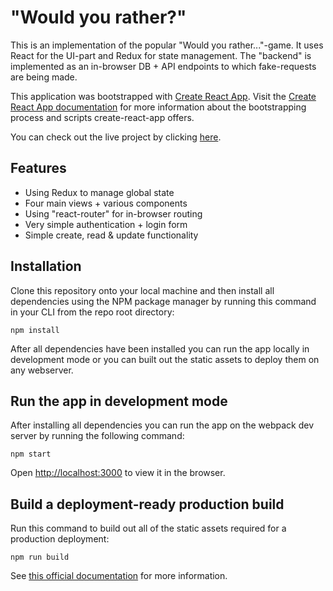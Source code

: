 # "Would you rather?"

This is an implementation of the popular "Would you rather..."-game. It uses React for the UI-part and Redux for state management. The "backend" is implemented as an in-browser DB + API endpoints to which fake-requests are being made.

This application was bootstrapped with [Create React App](https://github.com/facebook/create-react-app). Visit the [Create React App documentation](https://facebook.github.io/create-react-app/docs/) for more information about the bootstrapping process and scripts create-react-app offers.

You can check out the live project by clicking [here](https://would-you-rather-2020.netlify.app/).

## Features

- Using Redux to manage global state
- Four main views + various components
- Using "react-router" for in-browser routing
- Very simple authentication + login form
- Simple create, read & update functionality

## Installation

Clone this repository onto your local machine and then install all dependencies using the NPM package manager by running this command in your CLI from the repo root directory:

`npm install`

After all dependencies have been installed you can run the app locally in development mode or you can built out the static assets to deploy them on any webserver.

## Run the app in development mode

After installing all dependencies you can run the app on the webpack dev server by running the following command:

`npm start`

Open [http://localhost:3000](http://localhost:3000) to view it in the browser.

## Build a deployment-ready production build

Run this command to build out all of the static assets required for a production deployment:

`npm run build`

See [this official documentation](https://facebook.github.io/create-react-app/docs/deployment) for more information.
